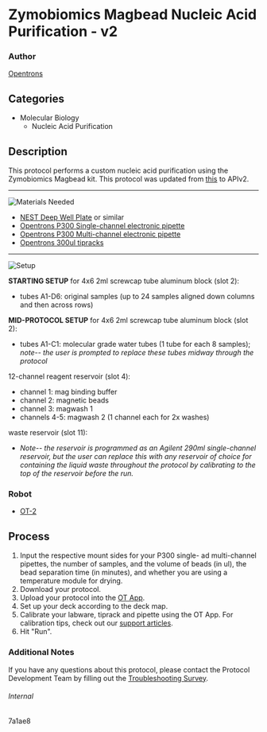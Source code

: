 # Zymobiomics Magbead Nucleic Acid Purification - v2

### Author
[Opentrons](https://opentrons.com/)

## Categories
* Molecular Biology
	* Nucleic Acid Purification

## Description
This protocol performs a custom nucleic acid purification using the Zymobiomics Magbead kit. This protocol was updated from [this](https://protocol-delivery.protocols.opentrons.com/protocol/0bdecb) to APIv2.

---
![Materials Needed](https://s3.amazonaws.com/opentrons-protocol-library-website/custom-README-images/001-General+Headings/materials.png)

* [NEST Deep Well Plate](https://labware.opentrons.com/nest_96_wellplate_2ml_deep?category=wellPlate) or similar
* [Opentrons P300 Single-channel electronic pipette](https://shop.opentrons.com/collections/ot-2-pipettes/products/single-channel-electronic-pipette?variant=5984549109789)
* [Opentrons P300 Multi-channel electronic pipette](https://shop.opentrons.com/collections/ot-2-pipettes/products/8-channel-electronic-pipette?variant=5984202489885)
* [Opentrons 300ul tipracks](https://shop.opentrons.com/collections/opentrons-tips/products/opentrons-300ul-tips)

---
![Setup](https://s3.amazonaws.com/opentrons-protocol-library-website/custom-README-images/001-General+Headings/Setup.png)

**STARTING SETUP** for 4x6 2ml screwcap tube aluminum block (slot 2):
* tubes A1-D6: original samples (up to 24 samples aligned down columns and then across rows)

**MID-PROTOCOL SETUP** for 4x6 2ml screwcap tube aluminum block (slot 2):
* tubes A1-C1: molecular grade water tubes (1 tube for each 8 samples); *note-- the user is prompted to replace these tubes midway through the protocol*

12-channel reagent reservoir (slot 4):
* channel 1: mag binding buffer
* channel 2: magnetic beads
* channel 3: magwash 1
* channels 4-5: magwash 2 (1 channel each for 2x washes)

waste reservoir (slot 11):
* *Note-- the reservoir is programmed as an Agilent 290ml single-channel reservoir, but the user can replace this with any reservoir of choice for containing the liquid waste throughout the protocol by calibrating to the top of the reservoir before the run.*

### Robot
* [OT-2](https://opentrons.com/ot-2)

## Process
1. Input the respective mount sides for your P300 single- ad multi-channel pipettes, the number of samples, and the volume of beads (in ul), the bead separation time (in minutes), and whether you are using a temperature module for drying.
2. Download your protocol.
3. Upload your protocol into the [OT App](https://opentrons.com/ot-app).
4. Set up your deck according to the deck map.
5. Calibrate your labware, tiprack and pipette using the OT App. For calibration tips, check out our [support articles](https://support.opentrons.com/en/collections/1559720-guide-for-getting-started-with-the-ot-2).
6. Hit "Run".

### Additional Notes
If you have any questions about this protocol, please contact the Protocol Development Team by filling out the [Troubleshooting Survey](https://protocol-troubleshooting.paperform.co/).

###### Internal
7a1ae8
